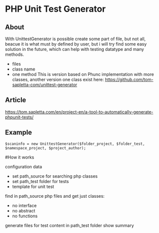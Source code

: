 # PHP Unit Test Generator
## About
With UnittestGenerator is possible create some part of file, but not all, beacue it is what must by defined by user, but i will try find some easy solution in the future, which can help with testing datatype and many methods.
+ files
+ class name
+ one method
This is version based on Phunc implementation with more classes, another version one class exist here:
https://github.com/tom-sapletta-com/unittest-generator

## Article
https://tom.sapletta.com/en/project-en/a-tool-to-automatically-generate-phpunit-tests/

## Example
```
$scaninfo = new UnittestGenerator($folder_project, $folder_test, $namespace_project, $project_author);
```

#How it works

configuration data
 + set path_source for searching php classes
 + set path_test folder for tests
 + template for unit test

find in path_source php files and get just classes:
 + no interface
 + no abstract
 + no functions

generate files for test content in path_test folder
show summary